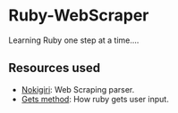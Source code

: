 # Ruby-WebScraper
 Learning Ruby one step at a time....

## Resources used

- [Nokigiri](https://nokogiri.org/index.html#parsing-and-querying): Web Scraping parser.
- [Gets method](https://www.codecademy.com/resources/docs/ruby/user-input): How ruby gets user input.
